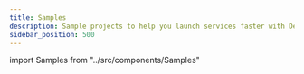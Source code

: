```yaml
---
title: Samples
description: Sample projects to help you launch services faster with Defang.
sidebar_position: 500
---
```


import Samples from "../src/components/Samples"

<Samples samples={[]} />